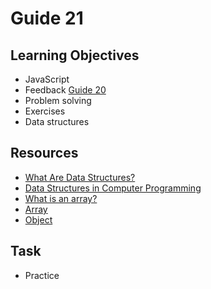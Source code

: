 # Guide 21
## Learning Objectives
- JavaScript
- Feedback [Guide 20](guide20.md)
- Problem solving
- Exercises
- Data structures
## Resources
- [What Are Data Structures?](https://phoenixnap.com/kb/data-structures)
- [Data Structures in Computer Programming](https://www.linode.com/docs/guides/data-structure/)
- [What is an array?](https://developer.mozilla.org/en-US/docs/Learn/JavaScript/First_steps/Arrays#what_is_an_array)
- [Array](https://developer.mozilla.org/en-US/docs/Web/JavaScript/Reference/Global_Objects/Array)
- [Object](https://developer.mozilla.org/en-US/docs/Web/JavaScript/Reference/Global_Objects/Object)
## Task
- Practice

